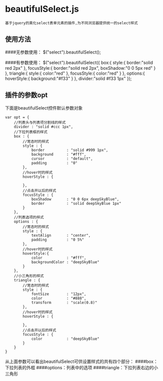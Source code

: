 beautifulSelect.js
===============
	基于jquery的美化select表单元素的插件,为不同浏览器提供统一的select样式



使用方法
--------------------
####无参数使用：
	$("select").beautifulSelect();

####有参数使用：
	$("select").beautifulSelect({
					box:{
						style:{
							border:"solid red 2px"
						},
						focusStyle:{
							border:"solid red 2px",
							boxShadow:"0 0 5px red"
						}
					},
					triangle:{
						style:{
							color:"red"
						},
						focusStyle:{
							color:"red"
						}
					},
					options:{
						hoverStyle:{
							background:"#f33"
						}
					},
					divider:"solid #f33 1px"
				});
	


插件的参数opt
--------------
下面是beautifulSelect控件默认参数对象

	var opt = {
		//列表头与列表项分割线的样式
		divider : "solid #ccc 1px",
		//下拉列表框的样式
		box : {
			//常态时的样式
			style : {
				border          : "solid #999 1px",
				background      : "#fff",
				cursor          : "default",
				padding         : "0"
			},
			//hover时的样式
			hoverStyle : {
				
			},
			//点击开以后的样式
			focusStyle : {
				boxShadow       : "0 0 6px deepSkyBlue",
				border          : "solid deepSkyBlue 1px"
			}
		},
		//列表选项的样式
		options : {
			//常态时的样式
			style : {
				textAlign       : "center",
				padding         : "0 5%"
			},
			//hover时的样式
			hoverStyle:{
				color           : "#fff",
				backgroundColor : "deepSkyBlue"
			}
		},
		//小三角形的样式
		triangle : {
			//常态时的样式
			style : {
				fontSize        : "12px",
				color           : "#888",
				transform       : "scale(0.8)"
			},
			//hover时的样式
			hoverStyle : {
				
			},
			//点击开以后的样式
			focusStyle : {
				color           : "deepSkyBlue"
			}
		}
	}

从上面参数可以看出beautifulSelect可供设置样式的共有四个部分：
####box：下拉列表的外框
####options：列表中的选项
####triangle：下拉列表右边的小三角形
